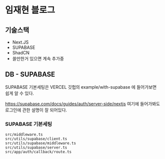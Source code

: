 # 임재현 블로그

## 기술스택

- Next.JS
- SUPABASE
- ShadCN
- 쓸만한거 있으면 계속 추가중

## DB - SUPABASE

SUPABASE 기본세팅은 VERCEL 깃헙의 example/with-supabase 에 들어가보면 쉽게 알 수 있다.

https://supabase.com/docs/guides/auth/server-side/nextjs
여기에 들어가봐도 로그인에 관한 설명이 잘 되어있다.

### SUPABASE 기본세팅

```
src/middleware.ts
src/utils/supabase/client.ts
src/utils/supabase/middleware.ts
src/utils/supabase/server.ts
src/app/auth/callback/route.ts
```
